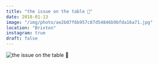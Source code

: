 ```yaml
---
title: "the issue on the table 🌿"
date: 2018-01-13
image: "/img/photo/ae2b07f6b957c87d54846b9bfda16a71.jpg"
location: "Brixton"
instagram: true
draft: false
---
```


![the issue on the table 🌿](/img/photo/ae2b07f6b957c87d54846b9bfda16a71.jpg)
